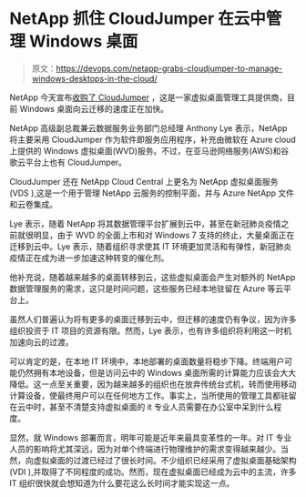 # NetApp 抓住 CloudJumper 在云中管理 Windows 桌面

> 原文：<https://devops.com/netapp-grabs-cloudjumper-to-manage-windows-desktops-in-the-cloud/>

NetApp 今天宣布[收购了 CloudJumper](https://www.netapp.com/us/company/news/press-releases/news-rel-20200429-377823.aspx) ，这是一家虚拟桌面管理工具提供商，目前 Windows 桌面向云迁移的速度正在加快。

NetApp 高级副总裁兼云数据服务业务部门总经理 Anthony Lye 表示，NetApp 将主要采用 CloudJumper 作为软件即服务应用程序，补充由微软在 Azure cloud 上提供的 Windows 虚拟桌面(WVD)服务。不过，在亚马逊网络服务(AWS)和谷歌云平台上也有 CloudJumper。

CloudJumper 还在 NetApp Cloud Central 上更名为 NetApp 虚拟桌面服务(VDS ),这是一个用于管理 NetApp 云服务的控制平面，并与 Azure NetApp 文件和云卷集成。

Lye 表示，随着 NetApp 将其数据管理平台扩展到云中，甚至在新冠肺炎疫情之前就很明显，由于 WVD 的全面上市和对 Windows 7 支持的终止，大量桌面正在迁移到云中。Lye 表示，随着组织寻求使其 IT 环境更加灵活和有弹性，新冠肺炎疫情正在成为进一步加速这种转变的催化剂。

他补充说，随着越来越多的桌面转移到云，这些虚拟桌面会产生对额外的 NetApp 数据管理服务的需求，这只是时间问题，这些服务已经本地驻留在 Azure 等云平台上。

虽然人们普遍认为将有更多的桌面迁移到云中，但迁移的速度仍有争议，因为许多组织投资于 IT 项目的资源有限。然而，Lye 表示，也有许多组织将利用这一时机加速向云的过渡。

可以肯定的是，在本地 IT 环境中，本地部署的桌面数量将稳步下降。终端用户可能仍然拥有本地设备，但是访问云中的 Windows 桌面所需的计算能力应该会大大降低。这一点至关重要，因为越来越多的组织也在放弃传统台式机，转而使用移动计算设备，使最终用户可以在任何地方工作。事实上，当所使用的管理工具都驻留在云中时，甚至不清楚支持虚拟桌面的 it 专业人员需要在办公室中呆到什么程度。

显然，就 Windows 部署而言，明年可能是近年来最具变革性的一年。对 IT 专业人员的影响将尤其深远，因为对单个终端进行物理维护的需求变得越来越少。当然，向虚拟桌面的过渡已经过了很长时间。不少组织已经采用了虚拟桌面基础架构(VDI ),并取得了不同程度的成功。然而，现在虚拟桌面已经成为云中的主流，许多 IT 组织很快就会想知道为什么要花这么长时间才能实现这一点。